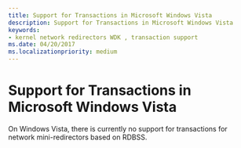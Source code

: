 ```yaml
---
title: Support for Transactions in Microsoft Windows Vista
description: Support for Transactions in Microsoft Windows Vista
keywords:
- kernel network redirectors WDK , transaction support
ms.date: 04/20/2017
ms.localizationpriority: medium
---
```


# Support for Transactions in Microsoft Windows Vista


On Windows Vista, there is currently no support for transactions for network mini-redirectors based on RDBSS.

 

 




